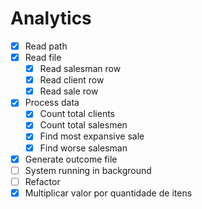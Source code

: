 # Analytics

- [x] Read path
- [x] Read file
    - [x] Read salesman row
    - [x] Read client row
    - [x] Read sale row
- [x] Process data
    - [x] Count total clients
    - [x] Count total salesmen
    - [x] Find most expansive sale
    - [x] Find worse salesman
- [x] Generate outcome file
- [ ] System running in background
- [ ] Refactor
- [x] Multiplicar valor por quantidade de itens
